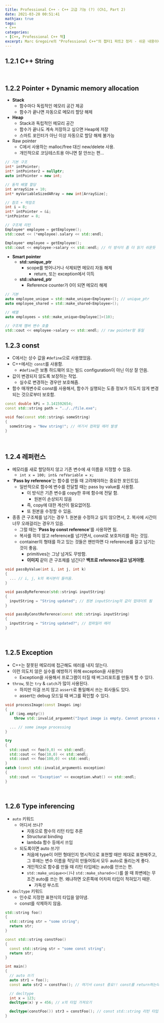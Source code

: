 ```yaml
---
title: Professional C++ - C++ 고급 기능 (?) (Ch1, Part 2)
date: 2021-03-28 00:51:41
mathjax: true
tags: 
- C++
categories: 
- [C++, Professional C++ 책]
excerpt: Marc Gregoire의 "Professional C++"의 챕터1 파트2 정리 - 쉬운 내용이니까 중요한 내용만...
---
```


## 1.2.1 C++ String

&nbsp;

## 1.2.2 Pointer + Dynamic memory allocation

- **Stack**
  - 함수마다 독립적인 메모리 공간 제공
  - 함수가 끝나면 자동으로 메모리 할당 해제
- **Heap**
  - Stack과 독립적인 메모리 공간
  - 함수가 끝나도 계속 저장하고 싶으면 Heap에 저장
  - 스마트 포인터가 아닌 이상 자동으로 할당 해제 불가능
- Raw pointer
  - C에서 사용하는 malloc/free 대신 new/delete 사용.
  - 개인적으로 코딩테스트용 아니면 잘 안쓰는 편...

```cpp
// 기본 구조
int* intPointer;
int* intPointer2 = nullptr;
auto intPointer = new int;

// 동적 배열 할당
int arraySize = 10;
int* myVariableSizedARray = new int[ArraySize];

// 참조 + 역참조
int i = 8;
int* intPointer = &i;
*intPointer = 8;

// 구조체 리턴
Employee* employee = getEmployee(); 
std::cout << (*employee).salary << std::endl;

Employee* employee = getEmployee(); 
std::cout << employee->salary << std::endl; // 이 방식이 좀 더 읽기 쉬운듯

```

- **Smart pointer**
  - **std::unique_ptr**
    - scope를 벗어나거나 삭제되면 메모리 자동 해제
      - return, 또는 exception에서 이득
  - **std::shared_ptr**
    - Reference counter가 0이 되면 메모리 해제

```cpp
// 기본
auto employee_unique = std::make_unique<Employee>(); // unique_ptr
auto employee_shared = std::make_shared<Employee>();

// 배열
auto employees = std::make_unique<Employee[]>(10);

// 구조체 멤버 변수 호출
std::cout << employee->salary << std::endl; // raw pointer랑 동일
```

## 1.2.3 const

- C에서는 상수 값을 `#define`으로 사용했었음.
- C++에서는 `const`를 사용함.
  - `#define`은 보통 하드웨어 또는 빌드 configuration이 아닌 이상 잘 안씀.
- 값이 변경되지 않도록 보장하는 작업.
  - 실수로 변경하는 경우만 보호해줌.
- 함수 매개변수로 const를 사용해서, 함수가 실행되는 도중 정보가 의도치 않게 변경되는 것으로부터 보호함.

```cpp
const double kPi = 3.141592654;
const std::string path = "../../file.exe";

void foo(const std::string& someString)
{
  someString = "New string!"; // 여기서 컴파일 에러 발생
}
```

&nbsp;

## 1.2.4 레퍼런스

- 메모리를 새로 할당하지 않고 기존 변수에 새 이름을 지정할 수 있음.
  - `int x = 100; int& refVariable = x;`
- '**Pass by reference**'는 함수를 만들 때 고려해야하는 중요한 포인트임.
  - 일반적으로 함수에 변수를 전달할 때는 pass by value를 사용함.
    - 이 방식은 기존 변수를 copy한 후에 함수에 전달 함.
      - 원본이 손상되지 않음
    - 즉, copy에 대한 계산이 필요없어짐.
    - 또 원본을 수정할 수 있음.
- 종종 큰 구조체를 넘기는 경우 1. 원본을 수정하고 싶지 않으면서, 2. 복사에 시간이 너무 오래걸리는 경우가 있음.
  - 그럴 때는 '**Pass by const reference**'를 사용하면 됨.
  - 복사를 하지 않고 reference를 넘기면서, const로 보호처리를 하는 것임.
  - container의 형태를 하고 있는 것들은 왠만하면 다 reference를 걸고 넘기는 것이 좋음.
    - primitives는 그냥 넘겨도 무방함.
    - **이미지** 같이 큰 구조체를 넘긴다? **백프로 reference걸고 넘겨야함**.

```cpp
void passByValue(int i, int j, int k)
{
  ... // i, j, k의 복사본이 들어옴.
}

void passByReference(std::string& inputString)
{
  inputString = "String updated"; // 원본 inputString의 값이 업데이트 됨
}

void passByConstReference(const std::string& inputString)
{
  inputString = "String updated?"; // 컴파일러 에러
}
```

&nbsp;

## 1.2.5 Exception

- C++는 잘못된 메모리에 접근해도 에러를 내지 않는다.
- 이런 의도치 않은 실수를 예방하기 위해 exception을 사용한다
  - Exception을 사용해서 프로그램이 터질 때 버그리포트를 만들게 할 수 있다.
- `throw`, 또는 `try` & `catch`가 많이 사용된다.
  - 하지만 이걸 쓰지 않고 `assert`로 통일해서 쓰는 회사들도 있다.
  - assert는 debug 모드일 때 버그를 확인할 수 있다.

```cpp
void processImage(const Image& img)
{
  if (img.empty())
    throw std::invalid_arguemnt("Input image is empty. Cannot process empty images");

  ... // some image processing
}

try
{
  std::cout << foo(0,0) << std::endl; 
  std::cout << foo(10,0) << std::endl; 
  std::cout << foo(100,0) << std::endl; 
}
catch (const std::invalid_argument& exception)
{
  std::cout << "Exception" << exception.what() << std::endl;
}
```

&nbsp;

## 1.2.6 Type inferencing

- `auto` 키워드
  - 어디서 쓰나?
    - 자동으로 함수의 리턴 타입 추론
    - Structural binding
    - lambda 함수 등에서 쓰임
  - 되도록이면 auto 쓰기!
    - 처음에 type이 어떤 형태인지 명시적으로 표현할 때만 제대로 표현해주고, 그 후에는 변수 이름을 적당히 만들어줘서 모두 auto로 돌리는게 좋다.
    - 개인적으로 함수를 만들 때 리턴 타입에는 auto를 안쓰는 편.
    - `std::make_unique<>()`나 `std::make_shared<>()`를 쓸 때 좌변에는 무조건 auto를 쓰는 편. 왜냐하면 오른쪽에 어차피 타입이 적혀있기 때문.
      - 가독성 부스트
- `decltype` 키워드
  - 인수로 지정한 표현식의 타입을 알아냄.
  - const를 삭제하지 않음.

```cpp
std::string foo()
{
  std::string str = "some string";
  return str;
}

const std::string constFoo()
{
  const std::string str = "some const string";
  return str;
}

int main()
{
  // auto 쓰기
  auto str1 = foo();
  const auto str2 = constFoo(); // 여기서 const 중요!! const를 return하는데 그냥 auto만 써버리면 copy가 일어남.

  // decltype
  int x = 123;
  decltype(x) y = 456; // x의 타입 가져오기

  decltype(constFoo()) str3 = constFoo(); // const std::string 리턴 타입을 전부 추론함.
}
```
